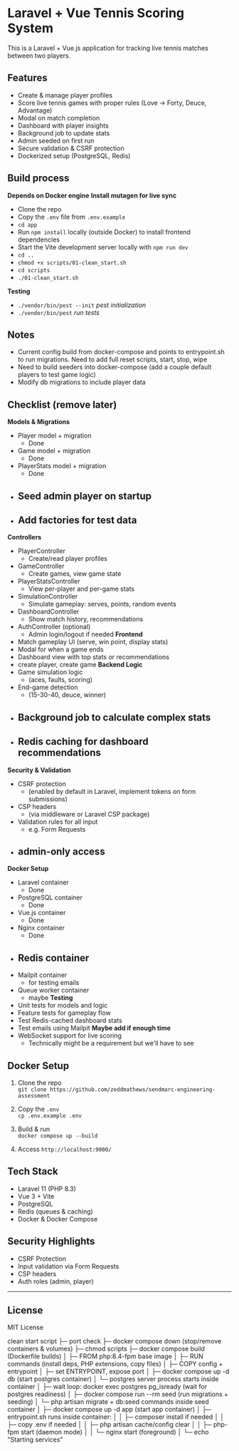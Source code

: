 # Laravel + Vue Tennis Scoring System

This is a Laravel + Vue.js application for tracking live tennis matches between two players.

## Features

- Create & manage player profiles
- Score live tennis games with proper rules (Love → Forty, Deuce, Advantage)
- Modal on match completion
- Dashboard with player insights
- Background job to update stats
- Admin seeded on first run
- Secure validation & CSRF protection
- Dockerized setup (PostgreSQL, Redis)

## Build process
**Depends on Docker engine**
**Install mutagen for live sync**

- Clone the repo 
- Copy the `.env` file from `.env.example`  
- `cd app`
- Run `npm install` locally (outside Docker) to install frontend dependencies  
- Start the Vite development server locally with `npm run dev`
- `cd ..`
- `chmod +x scripts/01-clean_start.sh`
- `cd scripts`
- `./01-clean_start.sh`

**Testing**
- `./vendor/bin/pest --init` _pest initialization_
- `./vendor/bin/pest` _run tests_
## Notes

- Current config build from docker-compose and points to entrypoint.sh to run migrations. Need to add full reset scripts, start, stop, wipe
- Need to build seeders into docker-compose (add a couple default players to test game logic)
- Modify db migrations to include player data

## Checklist (remove later)
**Models & Migrations**
- Player model + migration
   - Done
- Game model + migration
   - Done
- PlayerStats model + migration
   - Done
- Seed admin player on startup
   - 
- Add factories for test data
   - 
**Controllers**
- PlayerController
   - Create/read player profiles
- GameController
   - Create games, view game state
- PlayerStatsController
   - View per-player and per-game stats
- SimulationController
   - Simulate gameplay: serves, points, random events
- DashboardController
   - Show match history, recommendations
- AuthController (optional)
   - Admin login/logout if needed
**Frontend**
- Match gameplay UI (serve, win point, display stats)
- Modal for when a game ends
- Dashboard view with top stats or recommendations
- create player, create game
**Backend Logic**
- Game simulation logic 
   - (aces, faults, scoring)
- End-game detection 
   - (15-30-40, deuce, winner)
- Background job to calculate complex stats
   - 
- Redis caching for dashboard recommendations
   - 
**Security & Validation**
- CSRF protection
   - (enabled by default in Laravel, implement tokens on form submissions)
- CSP headers
   - (via middleware or Laravel CSP package)
- Validation rules for all input
   - e.g. Form Requests
- admin-only access
   - 
**Docker Setup**
- Laravel container
   - Done
- PostgreSQL container
   - Done
- Vue.js container
   - Done
- Nginx container
   - Done
- Redis container
   - 
- Mailpit container 
   - for testing emails
- Queue worker container
   - maybe
**Testing**
- Unit tests for models and logic
- Feature tests for gameplay flow
- Test Redis-cached dashboard stats
- Test emails using Mailpit
**Maybe add if enough time**
- WebSocket support for live scoring
   - Technically might be a requirement but we'll have to see


## Docker Setup

1. Clone the repo  
   `git clone https://github.com/zeddmathews/sendmarc-engineering-assessment`

2. Copy the `.env`  
   `cp .env.example .env`

3. Build & run  
   `docker compose up --build`
4. Access
   `http://localhost:9000/`

## Tech Stack

- Laravel 11 (PHP 8.3)
- Vue 3 + Vite
- PostgreSQL
- Redis (queues & caching)
- Docker & Docker Compose

## Security Highlights

- CSRF Protection
- Input validation via Form Requests
- CSP headers
- Auth roles (admin, player)

---

## License

MIT License

clean start script
├─ port check
├─ docker compose down (stop/remove containers & volumes)
├─ chmod scripts
├─ docker compose build (Dockerfile builds)
│   ├─ FROM php:8.4-fpm base image
│   ├─ RUN commands (install deps, PHP extensions, copy files)
│   ├─ COPY config + entrypoint
│   ├─ set ENTRYPOINT, expose port
│
├─ docker compose up -d db (start postgres container)
│   └─ postgres server process starts inside container
│
├─ wait loop: docker exec postgres pg_isready (wait for postgres readiness)
│
├─ docker compose run --rm seed (run migrations + seeding)
│   └─ php artisan migrate + db:seed commands inside seed container
│
├─ docker compose up -d app (start app container)
│   ├─ entrypoint.sh runs inside container:
│   │   ├─ composer install if needed
│   │   ├─ copy .env if needed
│   │   ├─ php artisan cache/config clear
│   │   ├─ php-fpm start (daemon mode)
│   │   └─ nginx start (foreground)
│
└─ echo "Starting services"
